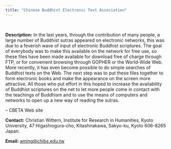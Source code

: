 ```yaml
---
title: "Chinese Buddhist Electronic Text Association"
---
```




 
 


**Description:** In the last years, through the contribution of many people, a large number of Buddhist
 sutras appeared on electronic networks, this was due to a feverish wave of input of
 electronic Buddhist scriptures. The goal of everybody was to make this available on
 the network for free use, so these files have been made available for download free
 of charge through FTP, or for convenient browsing through GOPHER or the World-Wide
 Web. More recently, it has even become possible to do simple searches of Buddhist
 texts on the Web. The next step was to put these files together to form electronic
 books and make the appearance on the screen more attractive. All those who put effort
 in this hoped to increase the availability of Buddhist scriptures on the net to let
 more people come in contact with the teachings of Buddhism and to use the means of
 computers and networks to open up a new way of reading the sutras.
 
 – CBETA Web site
 
 **Contact:** Christian Wittern, Institute for Research in Humanities, Kyoto University, 47 Higashiogura-cho,
 Kitashirakawa, Sakyo-ku, Kyoto 606-8265 Japan.
 
 **Email:** aming@chibs.edu.tw
 
 
  
 
 

